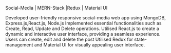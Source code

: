 Social-Media | MERN-Stack |Redux | Material UI    

Developed user-friendly responsive social-media web app using MongoDB, Express.js,React.js, Node.js
Implemented essential functionalities such as Create, Read, Update and Delete operations.
Utilised React.js to create a dynamic and interactive user interface, providing a seamless experience.
Users can create, edit and delete the post 
Utilised Redux for state-management and Material UI for visually appealing user interface.
